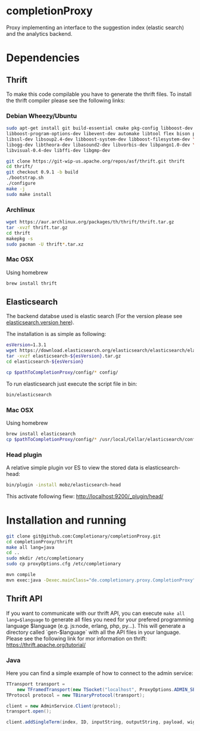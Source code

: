 completionProxy
===============

Proxy implementing an interface to the suggestion index (elastic search) and the analytics backend.

# Dependencies
## Thrift
To make this code compilable you have to generate the thrift files. To install the thrift compiler please see the following links:

### Debian Wheezy/Ubuntu
```bash
sudo apt-get install git build-essential cmake pkg-config libboost-dev libboost-test-dev \
libboost-program-options-dev libevent-dev automake libtool flex bison pkg-config \
libssl-dev libsoup2.4-dev libboost-system-dev libboost-filesystem-dev \
libogg-dev libtheora-dev libasound2-dev libvorbis-dev libpango1.0-dev \
libvisual-0.4-dev libffi-dev libgmp-dev

git clone https://git-wip-us.apache.org/repos/asf/thrift.git thrift
cd thrift/
git checkout 0.9.1 -b build
./bootstrap.sh
./configure
make -j
sudo make install
```

### Archlinux
```bash
wget https://aur.archlinux.org/packages/th/thrift/thrift.tar.gz
tar -xvzf thrift.tar.gz
cd thrift
makepkg -s
sudo pacman -U thrift*.tar.xz
```

### Mac OSX
Using homebrew
```bash
brew install thrift
```

## Elasticsearch
The backend databse used is elastic search (For the version please see [elasticsearch.version here](https://github.com/Completionary/completionProxy/blob/develop/pom.xml)).

The installation is as simple as following:
```bash
esVersion=1.3.1
wget https://download.elasticsearch.org/elasticsearch/elasticsearch/elasticsearch-${esVersion}.tar.gz
tar -xvzf elasticsearch-${esVersion}.tar.gz
cd elasticsearch-${esVersion}

cp $pathToCompletionProxy/config/* config/
```
To run elasticsearch just execute the script file in bin:
```bash
bin/elasticsearch
```

### Mac OSX
Using homebrew
```bash
brew install elasticsearch
cp $pathToCompletionProxy/config/* /usr/local/Cellar/elasticsearch/config/
```

### Head plugin
A relative simple plugin vor ES to view the stored data is elasticsearch-head:
```bash
bin/plugin -install mobz/elasticsearch-head
```
This activate following fiew: [http://localhost:9200/_plugin/head/](http://localhost:9200/_plugin/head/)


# Installation and running
```bash
git clone git@github.com:Completionary/completionProxy.git
cd completionProxy/thrift
make all lang=java
cd ..
sudo mkdir /etc/completionary
sudo cp proxyOptions.cfg /etc/completionary

mvn compile
mvn exec:java -Dexec.mainClass="de.completionary.proxy.CompletionProxy"
```

## Thrift API
If you want to communicate with our thrift API, you can execute `make all lang=$language` to generate all files you need for your prefered programming language $language (e.g. js:node, erlang, php, py...). This will generate a directory called `gen-$language` with all the API files in your language. Please see the following link for mor information on thrift: https://thrift.apache.org/tutorial/

### Java
Here you can find a simple example of how to connect to the admin service:

```java
TTransport transport =
    new TFramedTransport(new TSocket("localhost", ProxyOptions.ADMIN_SERVER_PORT));
TProtocol protocol = new TBinaryProtocol(transport);

client = new AdminService.Client(protocol);
transport.open();

client.addSingleTerm(index, ID, inputString, outputString, payload, wight);

```
